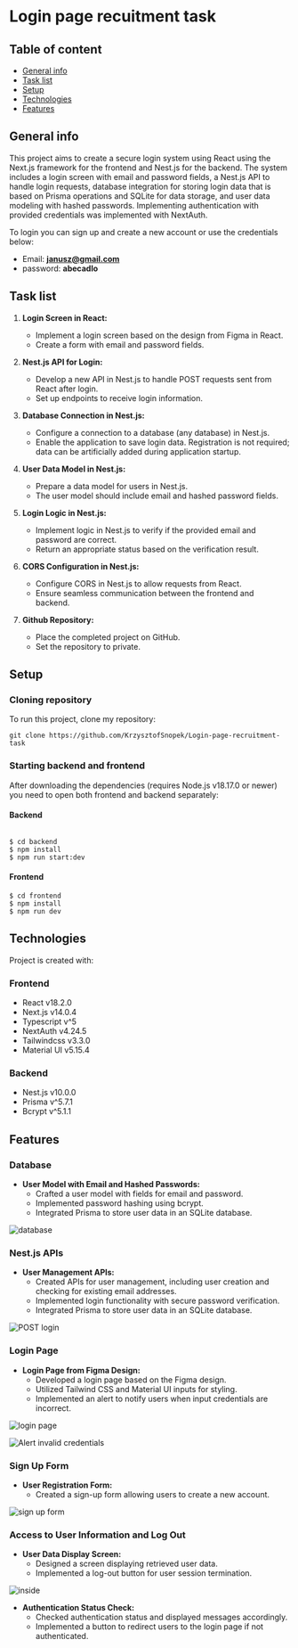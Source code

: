 # Login page recuitment task

## Table of content
* [General info](#general-info)
* [Task list](#task-list)
* [Setup](#setup)
* [Technologies](#technologies)
* [Features](#features)

## General info

This project aims to create a secure login system using React using the Next.js framework for the frontend and Nest.js for the backend. The system includes a login screen with email and password fields, a Nest.js API to handle login requests, database integration for storing login data that is based on Prisma operations and SQLite for data storage, and user data modeling with hashed passwords. Implementing authentication with provided credentials was implemented with NextAuth.

To login you can sign up and create a new account or use the credentials below:
- Email: **janusz@gmail.com**
- password: **abecadlo**

## Task list

1. **Login Screen in React:**
   - Implement a login screen based on the design from Figma in React.
   - Create a form with email and password fields.

2. **Nest.js API for Login:**
   - Develop a new API in Nest.js to handle POST requests sent from React after login.
   - Set up endpoints to receive login information.

3. **Database Connection in Nest.js:**
   - Configure a connection to a database (any database) in Nest.js.
   - Enable the application to save login data. Registration is not required; data can be artificially added during application startup.

4. **User Data Model in Nest.js:**
   - Prepare a data model for users in Nest.js.
   - The user model should include email and hashed password fields.

5. **Login Logic in Nest.js:**
   - Implement logic in Nest.js to verify if the provided email and password are correct.
   - Return an appropriate status based on the verification result.

6. **CORS Configuration in Nest.js:**
   - Configure CORS in Nest.js to allow requests from React.
   - Ensure seamless communication between the frontend and backend.

7. **Github Repository:**
   - Place the completed project on GitHub.
   - Set the repository to private.

## Setup

### Cloning repository

To run this project, clone my repository:

```
git clone https://github.com/KrzysztofSnopek/Login-page-recruitment-task
```

### Starting backend and frontend

After downloading the dependencies (requires Node.js v18.17.0 or newer) you need to open both frontend and backend separately:

#### Backend

```

$ cd backend
$ npm install
$ npm run start:dev

```
#### Frontend

```
$ cd frontend
$ npm install
$ npm run dev

```

## Technologies

Project is created with:

### Frontend
* React v18.2.0
* Next.js v14.0.4
* Typescript v^5
* NextAuth v4.24.5
* Tailwindcss v3.3.0
* Material UI v5.15.4

### Backend
* Nest.js v10.0.0
* Prisma v^5.7.1
* Bcrypt v^5.1.1

## Features

### Database

- **User Model with Email and Hashed Passwords:**
  - Crafted a user model with fields for email and password.
  - Implemented password hashing using bcrypt.
  - Integrated Prisma to store user data in an SQLite database.

![database](https://github.com/KrzysztofSnopek/Login-page-recruitment-task/assets/108864848/f49dba35-bb0e-4f68-a14a-b3bc575041af)

### Nest.js APIs

- **User Management APIs:**
  - Created APIs for user management, including user creation and checking for existing email addresses.
  - Implemented login functionality with secure password verification.
  - Integrated Prisma to store user data in an SQLite database.

![POST login](https://github.com/KrzysztofSnopek/Login-page-recruitment-task/assets/108864848/60120711-368c-400a-81ea-0c09351eebfd)

### Login Page

- **Login Page from Figma Design:**
  - Developed a login page based on the Figma design.
  - Utilized Tailwind CSS and Material UI inputs for styling.
  - Implemented an alert to notify users when input credentials are incorrect.

![login page](https://github.com/KrzysztofSnopek/Login-page-recruitment-task/assets/108864848/4e9e54c8-858f-43cc-9e3d-af0c976f3719)

![Alert invalid credentials](https://github.com/KrzysztofSnopek/Login-page-recruitment-task/assets/108864848/ad2270fc-5ae3-43a4-ad6f-f0240a3508c7)

### Sign Up Form

- **User Registration Form:**
  - Created a sign-up form allowing users to create a new account.

![sign up form](https://github.com/KrzysztofSnopek/Login-page-recruitment-task/assets/108864848/fbbeedac-0dde-46d5-aea6-ee5f6d1ed51b)

### Access to User Information and Log Out

- **User Data Display Screen:**
  - Designed a screen displaying retrieved user data.
  - Implemented a log-out button for user session termination.

 ![inside](https://github.com/KrzysztofSnopek/Login-page-recruitment-task/assets/108864848/8adb90e7-72c0-4775-8326-f50f6dd1b546)

- **Authentication Status Check:**
  - Checked authentication status and displayed messages accordingly.
  - Implemented a button to redirect users to the login page if not authenticated.





